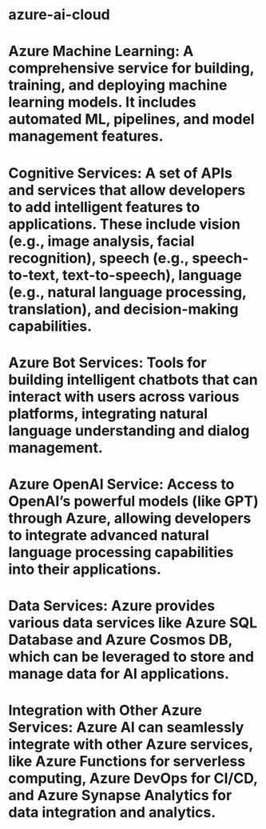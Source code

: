 # azure-ai-cloud
# Azure Machine Learning: A comprehensive service for building, training, and deploying machine learning models. It includes automated ML, pipelines, and model management features.

# Cognitive Services: A set of APIs and services that allow developers to add intelligent features to applications. These include vision (e.g., image analysis, facial recognition), speech (e.g., speech-to-text, text-to-speech), language (e.g., natural language processing, translation), and decision-making capabilities.

# Azure Bot Services: Tools for building intelligent chatbots that can interact with users across various platforms, integrating natural language understanding and dialog management.

# Azure OpenAI Service: Access to OpenAI’s powerful models (like GPT) through Azure, allowing developers to integrate advanced natural language processing capabilities into their applications.

# Data Services: Azure provides various data services like Azure SQL Database and Azure Cosmos DB, which can be leveraged to store and manage data for AI applications.

# Integration with Other Azure Services: Azure AI can seamlessly integrate with other Azure services, like Azure Functions for serverless computing, Azure DevOps for CI/CD, and Azure Synapse Analytics for data integration and analytics.
